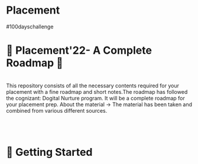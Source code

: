 # Placement
#100dayschallenge


 # :gift: Placement'22- A Complete Roadmap :gift:
<br>
This repository consists of all the necessary contents required for your placement with a fine roadmap and short notes.The roadmap has followed the cognizant: Dogital Nurture program. It will be a complete roadmap for your placement prep. 
About the material -> The material has been taken and combined from various different sources.

 
<br><br> 
# 🚀 Getting Started
<br>

